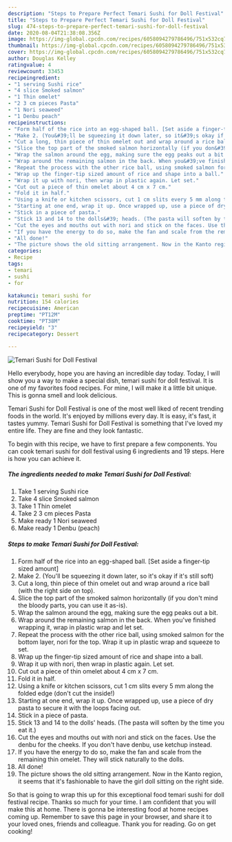```yaml
---
description: "Steps to Prepare Perfect Temari Sushi for Doll Festival"
title: "Steps to Prepare Perfect Temari Sushi for Doll Festival"
slug: 474-steps-to-prepare-perfect-temari-sushi-for-doll-festival
date: 2020-08-04T21:38:08.356Z
image: https://img-global.cpcdn.com/recipes/6058094279786496/751x532cq70/temari-sushi-for-doll-festival-recipe-main-photo.jpg
thumbnail: https://img-global.cpcdn.com/recipes/6058094279786496/751x532cq70/temari-sushi-for-doll-festival-recipe-main-photo.jpg
cover: https://img-global.cpcdn.com/recipes/6058094279786496/751x532cq70/temari-sushi-for-doll-festival-recipe-main-photo.jpg
author: Douglas Kelley
ratingvalue: 4
reviewcount: 33453
recipeingredient:
- "1 serving Sushi rice"
- "4 slice Smoked salmon"
- "1 Thin omelet"
- "2 3 cm pieces Pasta"
- "1 Nori seaweed"
- "1 Denbu peach"
recipeinstructions:
- "Form half of the rice into an egg-shaped ball. [Set aside a finger-tip sized amount]"
- "Make 2. (You&#39;ll be squeezing it down later, so it&#39;s okay if it&#39;s still soft)"
- "Cut a long, thin piece of thin omelet out and wrap around a rice ball (with the right side on top)."
- "Slice the top part of the smoked salmon horizontally (if you don&#39;t mind the bloody parts, you can use it as-is)."
- "Wrap the salmon around the egg, making sure the egg peaks out a bit."
- "Wrap around the remaining salmon in the back. When you&#39;ve finished wrapping it, wrap in plastic wrap and let set."
- "Repeat the process with the other rice ball, using smoked salmon for the bottom layer, nori for the top. Wrap it up in plastic wrap and squeeze to set."
- "Wrap up the finger-tip sized amount of rice and shape into a ball."
- "Wrap it up with nori, then wrap in plastic again. Let set."
- "Cut out a piece of thin omelet about 4 cm x 7 cm."
- "Fold it in half."
- "Using a knife or kitchen scissors, cut 1 cm slits every 5 mm along the folded edge (don&#39;t cut the inside!)"
- "Starting at one end, wrap it up. Once wrapped up, use a piece of dry pasta to secure it with the loops facing out."
- "Stick in a piece of pasta."
- "Stick 13 and 14 to the dolls&#39; heads. (The pasta will soften by the time you eat it.)"
- "Cut the eyes and mouths out with nori and stick on the faces. Use the denbu for the cheeks. If you don&#39;t have denbu, use ketchup instead."
- "If you have the energy to do so, make the fan and scale from the remaining thin omelet. They will stick naturally to the dolls."
- "All done!"
- "The picture shows the old sitting arrangement. Now in the Kanto region, it seems that it&#39;s fashionable to have the girl doll sitting on the right side."
categories:
- Recipe
tags:
- temari
- sushi
- for

katakunci: temari sushi for 
nutrition: 154 calories
recipecuisine: American
preptime: "PT12M"
cooktime: "PT38M"
recipeyield: "3"
recipecategory: Dessert

---
```



![Temari Sushi for Doll Festival](https://img-global.cpcdn.com/recipes/6058094279786496/751x532cq70/temari-sushi-for-doll-festival-recipe-main-photo.jpg)

Hello everybody, hope you are having an incredible day today. Today, I will show you a way to make a special dish, temari sushi for doll festival. It is one of my favorites food recipes. For mine, I will make it a little bit unique. This is gonna smell and look delicious.



Temari Sushi for Doll Festival is one of the most well liked of recent trending foods in the world. It's enjoyed by millions every day. It is easy, it's fast, it tastes yummy. Temari Sushi for Doll Festival is something that I've loved my entire life. They are fine and they look fantastic.


To begin with this recipe, we have to first prepare a few components. You can cook temari sushi for doll festival using 6 ingredients and 19 steps. Here is how you can achieve it.

<!--inarticleads1-->

##### The ingredients needed to make Temari Sushi for Doll Festival:

1. Take 1 serving Sushi rice
1. Take 4 slice Smoked salmon
1. Take 1 Thin omelet
1. Take 2 3 cm pieces Pasta
1. Make ready 1 Nori seaweed
1. Make ready 1 Denbu (peach)




<!--inarticleads2-->

##### Steps to make Temari Sushi for Doll Festival:

1. Form half of the rice into an egg-shaped ball. [Set aside a finger-tip sized amount]
1. Make 2. (You&#39;ll be squeezing it down later, so it&#39;s okay if it&#39;s still soft)
1. Cut a long, thin piece of thin omelet out and wrap around a rice ball (with the right side on top).
1. Slice the top part of the smoked salmon horizontally (if you don&#39;t mind the bloody parts, you can use it as-is).
1. Wrap the salmon around the egg, making sure the egg peaks out a bit.
1. Wrap around the remaining salmon in the back. When you&#39;ve finished wrapping it, wrap in plastic wrap and let set.
1. Repeat the process with the other rice ball, using smoked salmon for the bottom layer, nori for the top. Wrap it up in plastic wrap and squeeze to set.
1. Wrap up the finger-tip sized amount of rice and shape into a ball.
1. Wrap it up with nori, then wrap in plastic again. Let set.
1. Cut out a piece of thin omelet about 4 cm x 7 cm.
1. Fold it in half.
1. Using a knife or kitchen scissors, cut 1 cm slits every 5 mm along the folded edge (don&#39;t cut the inside!)
1. Starting at one end, wrap it up. Once wrapped up, use a piece of dry pasta to secure it with the loops facing out.
1. Stick in a piece of pasta.
1. Stick 13 and 14 to the dolls&#39; heads. (The pasta will soften by the time you eat it.)
1. Cut the eyes and mouths out with nori and stick on the faces. Use the denbu for the cheeks. If you don&#39;t have denbu, use ketchup instead.
1. If you have the energy to do so, make the fan and scale from the remaining thin omelet. They will stick naturally to the dolls.
1. All done!
1. The picture shows the old sitting arrangement. Now in the Kanto region, it seems that it&#39;s fashionable to have the girl doll sitting on the right side.




So that is going to wrap this up for this exceptional food temari sushi for doll festival recipe. Thanks so much for your time. I am confident that you will make this at home. There is gonna be interesting food at home recipes coming up. Remember to save this page in your browser, and share it to your loved ones, friends and colleague. Thank you for reading. Go on get cooking!
